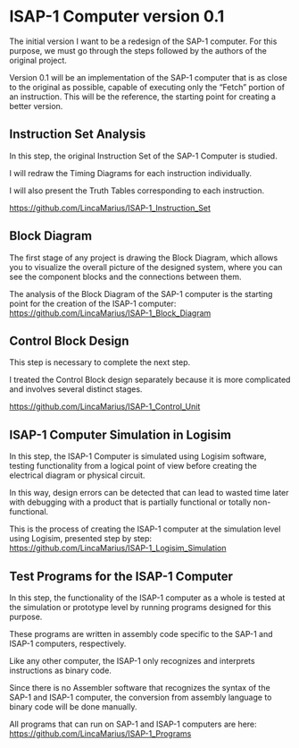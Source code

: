 # ISAP-1 Computer version 0.1
The initial version I want to be a redesign of the SAP-1 computer. For this purpose, we must go through the steps followed by the authors of the original project.

Version 0.1 will be an implementation of the SAP-1 computer that is as close to the original as possible, capable of executing only the “Fetch” portion of an instruction. This will be the reference, the starting point for creating a better version.

## Instruction Set Analysis
In this step, the original Instruction Set of the SAP-1 Computer is studied.

I will redraw the Timing Diagrams for each instruction individually.

I will also present the Truth Tables corresponding to each instruction.

https://github.com/LincaMarius/ISAP-1_Instruction_Set

## Block Diagram
The first stage of any project is drawing the Block Diagram, which allows you to visualize the overall picture of the designed system, where you can see the component blocks and the connections between them.

The analysis of the Block Diagram of the SAP-1 computer is the starting point for the creation of the ISAP-1 computer:
https://github.com/LincaMarius/ISAP-1_Block_Diagram

## Control Block Design
This step is necessary to complete the next step.

I treated the Control Block design separately because it is more complicated and involves several distinct stages.

https://github.com/LincaMarius/ISAP-1_Control_Unit

## ISAP-1 Computer Simulation in Logisim
In this step, the ISAP-1 Computer is simulated using Logisim software, testing functionality from a logical point of view before creating the electrical diagram or physical circuit.

In this way, design errors can be detected that can lead to wasted time later with debugging with a product that is partially functional or totally non-functional.

This is the process of creating the ISAP-1 computer at the simulation level using Logisim, presented step by step: \
https://github.com/LincaMarius/ISAP-1_Logisim_Simulation

## Test Programs for the ISAP-1 Computer
In this step, the functionality of the ISAP-1 computer as a whole is tested at the simulation or prototype level by running programs designed for this purpose.

These programs are written in assembly code specific to the SAP-1 and ISAP-1 computers, respectively.

Like any other computer, the ISAP-1 only recognizes and interprets instructions as binary code.

Since there is no Assembler software that recognizes the syntax of the SAP-1 and ISAP-1 computer, the conversion from assembly language to binary code will be done manually.

All programs that can run on SAP-1 and ISAP-1 computers are here: \
https://github.com/LincaMarius/ISAP-1_Programs

